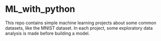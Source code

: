 # ML_with_python

This repo contains simple machine learning projects about some common datasets, like the MNIST dataset. 
In each project, some exploratory data analysis is made before building a model. 

